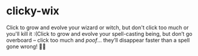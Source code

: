 # clicky-wix
Click to grow and evolve your wizard or witch, but don't click too much or you'll kill it :(Click to grow and evolve your spell-casting being, but don’t go overboard – click too much and *poof*… they’ll disappear faster than a spell gone wrong! 🙈✨

